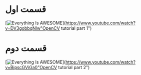 # قسمت اول
[![Everything Is AWESOME](https://img.youtube.com/vi/DV3gobbqNlw/0.jpg)](https://www.youtube.com/watch?v=DV3gobbqNlw"OpenCV tutorial part 1")
# قسمت دوم
[![Everything Is AWESOME](https://img.youtube.com/vi/BipscGViGa0/0.jpg)](https://www.youtube.com/watch?v=BipscGViGa0"OpenCV tutorial part 2")
